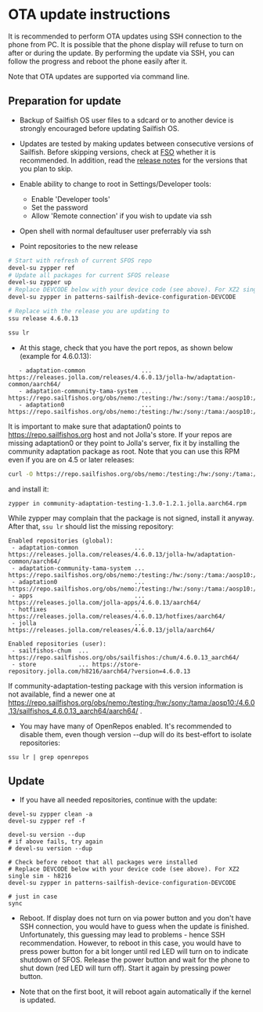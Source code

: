 # OTA update instructions

It is recommended to perform OTA updates using SSH connection to the
phone from PC. It is possible that the phone display will refuse to
turn on after or during the update. By performing the update via SSH,
you can follow the progress and reboot the phone easily after it.

Note that OTA updates are supported via command line.

## Preparation for update

- Backup of Sailfish OS user files to a sdcard or to another device is
  strongly encouraged before updating Sailfish OS.

- Updates are tested by making updates between consecutive versions of
  Sailfish. Before skipping versions, check at
  [FSO](https://forum.sailfishos.org) whether it is recommended. In
  addition, read the [release
  notes](https://github.com/sailfishos-sony-tama/main/releases) for
  the versions that you plan to skip.

- Enable ability to change to root in Settings/Developer tools:
  - Enable 'Developer tools'
  - Set the password
  - Allow 'Remote connection' if you wish to update via ssh

- Open shell with normal defaultuser user preferrably via ssh

- Point repositories to the new release
```bash
# Start with refresh of current SFOS repo
devel-su zypper ref
# Update all packages for current SFOS release
devel-su zypper up
# Replace DEVCODE below with your device code (see above). For XZ2 single sim - h8216
devel-su zypper in patterns-sailfish-device-configuration-DEVCODE

# Replace with the release you are updating to
ssu release 4.6.0.13

ssu lr
```

- At this stage, check that you have the port repos, as shown below (example for 4.6.0.13):
```
   - adaptation-common                ... https://releases.jolla.com/releases/4.6.0.13/jolla-hw/adaptation-common/aarch64/
   - adaptation-community-tama-system ... https://repo.sailfishos.org/obs/nemo:/testing:/hw:/sony:/tama:/aosp10:/system/aosp10/
   - adaptation0                      ... https://repo.sailfishos.org/obs/nemo:/testing:/hw:/sony:/tama:/aosp10:/4.6.0.13/sailfishos_4.6.0.13_aarch64/
```
It is important to make sure that adaptation0 points to https://repo.sailfishos.org host
and not Jolla's store. If your repos are missing adaptation0 or they point to Jolla's server, fix it by
installing the community adaptation package as root. Note that you can use this RPM even if you are on 4.5 or later releases:
```bash
curl -O https://repo.sailfishos.org/obs/nemo:/testing:/hw:/sony:/tama:/aosp10:/4.6.0.13/sailfishos_4.6.0.13_aarch64/aarch64/community-adaptation-testing-1.3.0-1.2.1.jolla.aarch64.rpm
```
and install it:

```
zypper in community-adaptation-testing-1.3.0-1.2.1.jolla.aarch64.rpm
```
While zypper may complain that the package is not signed, install it
anyway. After that, `ssu lr` should list the missing repository:
```
Enabled repositories (global):
 - adaptation-common                ... https://releases.jolla.com/releases/4.6.0.13/jolla-hw/adaptation-common/aarch64/
 - adaptation-community-tama-system ... https://repo.sailfishos.org/obs/nemo:/testing:/hw:/sony:/tama:/aosp10:/system/aosp10/
 - adaptation0                      ... https://repo.sailfishos.org/obs/nemo:/testing:/hw:/sony:/tama:/aosp10:/4.6.0.13/sailfishos_4.6.0.13_aarch64/
 - apps                             ... https://releases.jolla.com/jolla-apps/4.6.0.13/aarch64/
 - hotfixes                         ... https://releases.jolla.com/releases/4.6.0.13/hotfixes/aarch64/
 - jolla                            ... https://releases.jolla.com/releases/4.6.0.13/jolla/aarch64/

Enabled repositories (user):
 - sailfishos-chum  ... https://repo.sailfishos.org/obs/sailfishos:/chum/4.6.0.13_aarch64/
 - store            ... https://store-repository.jolla.com/h8216/aarch64/?version=4.6.0.13

```
If community-adaptation-testing package with this version information is not available, find a newer one at https://repo.sailfishos.org/obs/nemo:/testing:/hw:/sony:/tama:/aosp10:/4.6.0.13/sailfishos_4.6.0.13_aarch64/aarch64/ .

- You may have many of OpenRepos enabled. It's recommended to disable
 them, even though version --dup will do its best-effort to isolate
 repositories:
```
ssu lr | grep openrepos
```

## Update


- If you have all needed repositories, continue with the update:

```
devel-su zypper clean -a
devel-su zypper ref -f

devel-su version --dup
# if above fails, try again
# devel-su version --dup

# Check before reboot that all packages were installed
# Replace DEVCODE below with your device code (see above). For XZ2 single sim - h8216
devel-su zypper in patterns-sailfish-device-configuration-DEVCODE

# just in case
sync
```

- Reboot. If display does not turn on via power button and you don't
  have SSH connection, you would have to guess when the update is
  finished. Unfortunately, this guessing may lead to problems - hence
  SSH recommendation. However, to reboot in this case, you would have
  to press power button for a bit longer until red LED will turn on to
  indicate shutdown of SFOS. Release the power button and wait for the
  phone to shut down (red LED will turn off). Start it again by
  pressing power button.

- Note that on the first boot, it will reboot again automatically if the kernel is updated.
